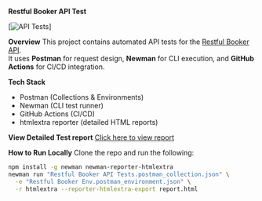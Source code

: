 **Restful Booker API Test**

[![API Tests](https://github.com/SRISHAKJ/restful-booker-api-tests/actions/workflows/api-tests.yml/badge.svg)]

**Overview**
This project contains automated API tests for the [Restful Booker API](https://restful-booker.herokuapp.com/).  
It uses **Postman** for request design, **Newman** for CLI execution, and **GitHub Actions** for CI/CD integration.  

**Tech Stack**
- Postman (Collections & Environments)
- Newman (CLI test runner)
- GitHub Actions (CI/CD)
- htmlextra reporter (detailed HTML reports)

**View Detailed Test report**
[Click here to view report](https://github.com/SRISHAKJ/restful-booker-api-tests/blob/main/report.html)

**How to Run Locally**
Clone the repo and run the following:
```bash
npm install -g newman newman-reporter-htmlextra
newman run "Restful Booker API Tests.postman_collection.json" \
  -e "Restful Booker Env.postman_environment.json" \
  -r htmlextra --reporter-htmlextra-export report.html





